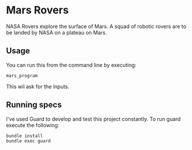 # Mars Rovers

NASA Rovers explore the surface of Mars.
A squad of robotic rovers are to be landed by NASA on a plateau on Mars.

## Usage
You can run this from the command line by executing:
```
mars_program
```
This wil ask for the inputs.

## Running specs
I've used Guard to develop and test this project constantly. To run guard execute the following:
```
bundle install
bundle exec guard
```

